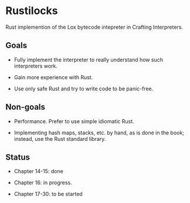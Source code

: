 # Rustilocks

Rust implemention of the Lox bytecode intepreter in Crafting Interpreters.

## Goals

- Fully implement the interpreter to really understand how such interpreters work.

- Gain more experience with Rust.

- Use only safe Rust and try to write code to be panic-free.

## Non-goals

- Performance. Prefer to use simple idiomatic Rust.

- Implementing hash maps, stacks, etc. by hand, as is done in the book; instead, use the Rust standard library.

## Status

- Chapter 14-15: done

- Chapter 16: in progress.

- Chapter 17-30: to be started
